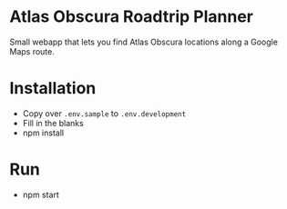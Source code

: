 # Atlas Obscura Roadtrip Planner

Small webapp that lets you find Atlas Obscura locations along a Google Maps route.

# Installation

- Copy over ``.env.sample`` to ``.env.development``
- Fill in the blanks
- npm install

# Run

- npm start